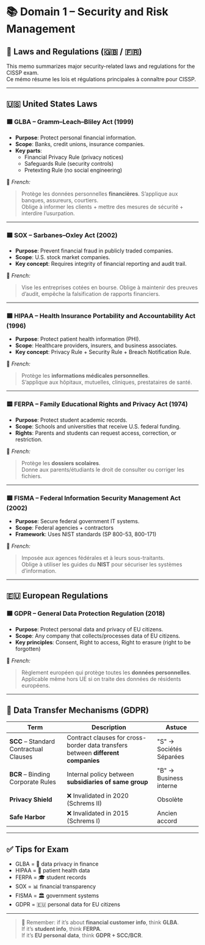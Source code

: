 # 📚 Domain 1 – Security and Risk Management

## 🧾 Laws and Regulations (🇬🇧 / 🇫🇷)

This memo summarizes major security-related laws and regulations for the CISSP exam.  
Ce mémo résume les lois et régulations principales à connaître pour CISSP.

---

## 🇺🇸 United States Laws

### 🟦 GLBA – Gramm–Leach–Bliley Act (1999)

- **Purpose**: Protect personal financial information.
- **Scope**: Banks, credit unions, insurance companies.
- **Key parts**:
  - Financial Privacy Rule (privacy notices)
  - Safeguards Rule (security controls)
  - Pretexting Rule (no social engineering)

🧠 _French:_

> Protège les données personnelles **financières**. S’applique aux banques, assureurs, courtiers.  
> Oblige à informer les clients + mettre des mesures de sécurité + interdire l’usurpation.

---

### 🟦 SOX – Sarbanes–Oxley Act (2002)

- **Purpose**: Prevent financial fraud in publicly traded companies.
- **Scope**: U.S. stock market companies.
- **Key concept**: Requires integrity of financial reporting and audit trail.

🧠 _French:_

> Vise les entreprises cotées en bourse. Oblige à maintenir des preuves d’audit, empêche la falsification de rapports financiers.

---

### 🟩 HIPAA – Health Insurance Portability and Accountability Act (1996)

- **Purpose**: Protect patient health information (PHI).
- **Scope**: Healthcare providers, insurers, and business associates.
- **Key concept**: Privacy Rule + Security Rule + Breach Notification Rule.

🧠 _French:_

> Protège les **informations médicales personnelles**.  
> S’applique aux hôpitaux, mutuelles, cliniques, prestataires de santé.

---

### 🟨 FERPA – Family Educational Rights and Privacy Act (1974)

- **Purpose**: Protect student academic records.
- **Scope**: Schools and universities that receive U.S. federal funding.
- **Rights**: Parents and students can request access, correction, or restriction.

🧠 _French:_

> Protège les **dossiers scolaires**.  
> Donne aux parents/étudiants le droit de consulter ou corriger les fichiers.

---

### 🟥 FISMA – Federal Information Security Management Act (2002)

- **Purpose**: Secure federal government IT systems.
- **Scope**: Federal agencies + contractors
- **Framework**: Uses NIST standards (SP 800-53, 800-171)

🧠 _French:_

> Imposée aux agences fédérales et à leurs sous-traitants.  
> Oblige à utiliser les guides du **NIST** pour sécuriser les systèmes d’information.

---

## 🇪🇺 European Regulations

### 🟦 GDPR – General Data Protection Regulation (2018)

- **Purpose**: Protect personal data and privacy of EU citizens.
- **Scope**: Any company that collects/processes data of EU citizens.
- **Key principles**: Consent, Right to access, Right to erasure (right to be forgotten)

🧠 _French:_

> Règlement européen qui protège toutes les **données personnelles**.  
> Applicable même hors UE si on traite des données de résidents européens.

---

## 🔁 Data Transfer Mechanisms (GDPR)

| Term                                   | Description                                                                      | Astuce                  |
| -------------------------------------- | -------------------------------------------------------------------------------- | ----------------------- |
| **SCC** – Standard Contractual Clauses | Contract clauses for cross-border data transfers between **different companies** | "S" → Sociétés Séparées |
| **BCR** – Binding Corporate Rules      | Internal policy between **subsidiaries of same group**                           | "B" → Business interne  |
| **Privacy Shield**                     | ❌ Invalidated in 2020 (Schrems II)                                              | Obsolète                |
| **Safe Harbor**                        | ❌ Invalidated in 2015 (Schrems I)                                               | Ancien accord           |

---

## ✅ Tips for Exam

- GLBA = 🏦 data privacy in finance
- HIPAA = 🏥 patient health data
- FERPA = 🎓 student records
- SOX = 📊 financial transparency
- FISMA = 🏛️ government systems
- GDPR = 🇪🇺 personal data for EU citizens

---

> 🧠 Remember: if it’s about **financial customer info**, think **GLBA**.  
> If it’s **student info**, think **FERPA**.  
> If it’s **EU personal data**, think **GDPR + SCC/BCR**.
